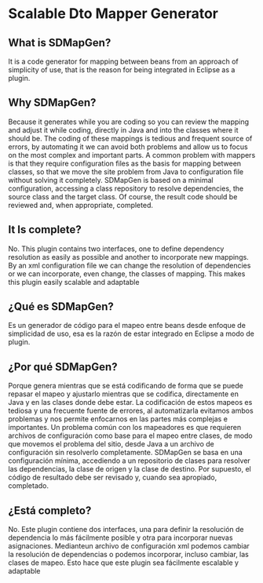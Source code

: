# Scalable Dto Mapper Generator
## What is SDMapGen? 
  It is a code generator for mapping between beans from an approach of simplicity of use,  that is the reason for being integrated in Eclipse as a plugin.
## Why SDMapGen? 
  Because it generates while you are coding so you can review the mapping and adjust it while coding, directly in Java and into the classes where it should be.
  The coding of these mappings is tedious and frequent source of errors, by automating it we can avoid both problems and allow us to focus on the most complex and important parts.
  A common problem with mappers is that they require configuration files as the basis for mapping between classes, so that we move the site problem from Java to configuration file without solving it completely.
  SDMapGen is based on a minimal configuration, accessing a class repository to resolve dependencies, the source class and the target class. Of course, the result code should be reviewed and, when appropriate, completed.
## It Is complete? 
  No. This plugin contains two interfaces, one to define dependency resolution as easily as possible and another to incorporate new mappings. By an xml configuration file we can change the resolution of dependencies  or  we can incorporate,  even change, the classes of mapping. This makes this plugin easily scalable and adaptable

## ¿Qué es SDMapGen?
  Es un generador de código para el mapeo entre beans desde enfoque de simplicidad de uso, esa es la razón de estar integrado en Eclipse a modo de plugin.
## ¿Por qué SDMapGen?
  Porque genera mientras que se está codificando de forma que se puede repasar el mapeo y ajustarlo mientras que se codifica, directamente en Java y en las clases donde debe estar.
  La codificación de estos mapeos es tediosa y una frecuente fuente de errores, al automatizarla evitamos ambos problemas y nos permite enfocarnos en las partes más complejas e importantes.
  Un problema común con los mapeadores es que requieren archivos de configuración como base para el mapeo entre clases, de modo que movemos el problema del sitio, desde Java a un archivo de configuración sin resolverlo completamente.
  SDMapGen se basa en una configuración mínima, accediendo a un repositorio de clases para resolver las dependencias, la clase de origen y la clase de destino. Por supuesto, el código de resultado debe ser revisado y, cuando sea apropiado, completado.
## ¿Está completo?
  No. Este plugin contiene dos interfaces, una para definir la resolución de dependencia lo más fácilmente posible y otra para incorporar nuevas asignaciones. Medianteun archivo de configuración xml podemos cambiar la resolución de dependencias o podemos incorporar, incluso cambiar, las clases de mapeo. Esto hace que este plugin sea fácilmente escalable y adaptable
